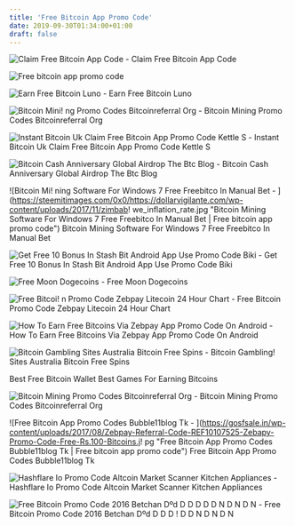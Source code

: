```yaml
---
title: 'Free Bitcoin App Promo Code'
date: 2019-09-30T01:34:00+01:00
draft: false
---
```


![Claim Free Bitcoin App Code - ](http://standort-aktiv.at/img/ef4d7a6043139aa29343abae61c095d6.png "Claim Free Bitcoin App Code | Free bitcoin app promo code") Claim Free Bitcoin App Code

![Free bitcoin app promo code](http://www.wiki-how.in/wp-content/uploads/2017/05/ZebPay-Free-Bitcoins-212x300.jpg "Free bitcoin app promo code") 

![Earn Free Bitcoin Luno - ](https://d32exi8v9av3ux.cloudfront.net/blog/Update-blog-free-btc-header_.png "Earn Free Bitcoin Luno | Free bitcoin app promo code") Earn Free Bitcoin Luno

![Bitcoin Mini!   ng Promo Codes Bitcoinreferral Org - ](https://static.wixstatic.com/media/cee5ae_50b8d90e714740368f9cf23194b63c2a~mv2.png/v1/fill/w_366,h_244,al_c,q_80,usm_0.66_1.00_0.01/cee5ae_50b8d90e714740368f9cf23194b63c2a~mv2.webp "Bitcoin Mining Promo Codes Bitcoinreferral Org | Free bitcoin app promo code") Bitcoin Mining Promo Codes Bitcoinreferral Org

![Instant Bitcoin Uk Claim Free Bitcoin App Promo Code Kettle S - ](https://i.ytimg.com/vi/QjQFWQzosrA/maxresdefault.jpg "Instant Bitcoin Uk Claim Free Bitcoin App Promo Code Kettle S | Free bitcoin app promo code") Instant Bitcoin Uk Claim Free Bitcoin App Promo Code Kettle S

![Bitcoin Cash Anniversary Global Airdrop The Btc Blog - ](https://miro.medium.com/max/700/1*YRR9_OKsw51UwdrArw17fg.png "Bitcoin Cash Anniversary Global Airdrop The Btc Blog | Free bitcoin app promo code") Bitcoin Cash Anniversary Global Airdrop The Btc Blog

![Bitcoin Mi!   ning Software For Windows 7 Free Freebitco In Manual Bet - ](https://steemitimages.com/0x0/https://dollarvigilante.com/wp-content/uploads/2017/11/zimbab!   we_inflation_rate.jpg "Bitcoin Mining Software For Windows 7 Free Freebitco In Manual Bet | Free bitcoin app promo code") Bitcoin Mining Software For Windows 7 Free Freebitco In Manual Bet

![Get Free 10 Bonus In Stash Bit Android App Use Promo Code Biki - ](https://i.ytimg.com/vi/QZ7ljjXe1G4/hqdefault.jpg "Get Free 10 Bonus In Stash Bit Android App Use Promo Code Biki | Free bitcoin app promo code") Get Free 10 Bonus In Stash Bit Android App Use Promo Code Biki

![Free Moon Dogecoins - ](https://bitcoin4a.com/wp-content/uploads/2018/07/bitfun3-300x240.png "Free Moon Dogecoins | Free bitcoin app promo code") Free Moon Dogecoins

![Free Bitcoi!   n Promo Code Zebpay Litecoin 24 Hour Chart - ](https://coinscage.com/wp-content/uploads/2017/07/zebpay-verification-menu-1.png "Free Bitcoin Promo Code Zebpay Litecoin 24 Hour Chart | Free bitcoin app promo code") Free Bitcoin Promo Code Zebpay Litecoin 24 Hour Chart

![How To Earn Free Bitcoins Via Zebpay App Promo Code On Android - ](https://i2.wp.com/urtechpartner.com/wp-content/uploads/2017/09/Earn-Free-Bitcoin.jpg?resize=300%2C291&ssl=1 "How To Earn Free Bitcoins Via Zebpay App Promo Code On Android | Free bitcoin app promo code") How To Earn Free Bitcoins Via Zebpay App Promo Code On Android

![Bitcoin Gambling Sites Australia Bitcoin Free Spins - ](https://scontent-arn2-1.cdninstagram.com/vp/32557e7b779276f527b30776bbabe27d/5C024F0B/t51.2885-15/e15/11008048_574432645992435_1955909916_n.jpg "Bitcoin Gambling Sites Australia Bitcoin Free Spins | Free bitcoin app promo code") Bitcoin Gambling! Sites Australia Bitcoin Free Spins

 Best Free Bitcoin Wallet Best Games For Earning Bitcoins

![Bitcoin Mining Promo Codes Bitcoinreferral Org - ](https://static.wixstatic.com/media/cee5ae_2b7ff9cba23c45a7b11c5484f1123a71~mv2_d_1204_1600_s_2.jpeg/v1/fill/w_640,h_850,al_c,q_90,usm_0.66_1.00_0.01/cee5ae_2b7ff9cba23c45a7b11c5484f1123a71~mv2_d_1204_1600_s_2.webp "Bitcoin Mining Promo Codes Bitcoinreferral Org | Free bitcoin app promo code") Bitcoin Mining Promo Codes Bitcoinreferral Org

![Free Bitcoin App Promo Codes Bubble11blog Tk - ](https://gosfsale.in/wp-content/uploads/2017/08/Zebpay-Referral-Code-REF10107525-Zebapy-Promo-Code-Free-Rs.100-Bitcoins.j!   pg "Free Bitcoin App Promo Codes Bubble11blog Tk | Free bitcoin app promo code") Free Bitcoin App Promo Codes Bubble11blog Tk

![Hashflare Io Promo Code Altcoin Market Scanner Kitchen Appliances - ](https://steemitimages.com/0x0/https://steemitimages.com/DQmbvYtzjenpx5FdUzYYBv1f8VxGrP19p86i3H9JCz225oN/image.png "Hashflare Io Promo Code Altcoin Market Scanner Kitchen Appliances | Free bitcoin app promo code") Hashflare Io Promo Code Altcoin Market Scanner Kitchen Appliances

![Free Bitcoin Promo Code 2016 Betchan Dºd D D D D D N D N D N - ](http://a-dc.org/courses/Stanford/StanfordBitcoinEngineering.jpg "Free Bitcoin Promo Code 2016 Betchan Dºd D D D D D N D N D N | Free bitcoin app promo code") Free Bitcoin Promo Code 2016 Betchan Dºd D D D ! D D N D N D N
